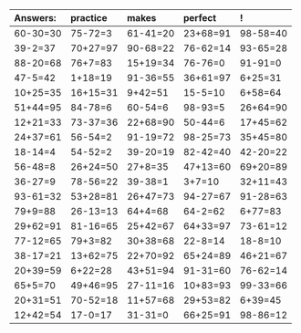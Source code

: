 | Answers: | practice | makes | perfect | ! |
| :--- | :--- | :--- | :--- | :--- |
| 60-30=30 | 75-72=3 | 61-41=20 | 23+68=91 | 98-58=40 | 
| 39-2=37 | 70+27=97 | 90-68=22 | 76-62=14 | 93-65=28 | 
| 88-20=68 | 76+7=83 | 15+19=34 | 76-76=0 | 91-91=0 | 
| 47-5=42 | 1+18=19 | 91-36=55 | 36+61=97 | 6+25=31 | 
| 10+25=35 | 16+15=31 | 9+42=51 | 15-5=10 | 6+58=64 | 
| 51+44=95 | 84-78=6 | 60-54=6 | 98-93=5 | 26+64=90 | 
| 12+21=33 | 73-37=36 | 22+68=90 | 50-44=6 | 17+45=62 | 
| 24+37=61 | 56-54=2 | 91-19=72 | 98-25=73 | 35+45=80 | 
| 18-14=4 | 54-52=2 | 39-20=19 | 82-42=40 | 42-20=22 | 
| 56-48=8 | 26+24=50 | 27+8=35 | 47+13=60 | 69+20=89 | 
| 36-27=9 | 78-56=22 | 39-38=1 | 3+7=10 | 32+11=43 | 
| 93-61=32 | 53+28=81 | 26+47=73 | 94-27=67 | 91-28=63 | 
| 79+9=88 | 26-13=13 | 64+4=68 | 64-2=62 | 6+77=83 | 
| 29+62=91 | 81-16=65 | 25+42=67 | 64+33=97 | 73-61=12 | 
| 77-12=65 | 79+3=82 | 30+38=68 | 22-8=14 | 18-8=10 | 
| 38-17=21 | 13+62=75 | 22+70=92 | 65+24=89 | 46+21=67 | 
| 20+39=59 | 6+22=28 | 43+51=94 | 91-31=60 | 76-62=14 | 
| 65+5=70 | 49+46=95 | 27-11=16 | 10+83=93 | 99-33=66 | 
| 20+31=51 | 70-52=18 | 11+57=68 | 29+53=82 | 6+39=45 | 
| 12+42=54 | 17-0=17 | 31-31=0 | 66+25=91 | 98-86=12 | 
